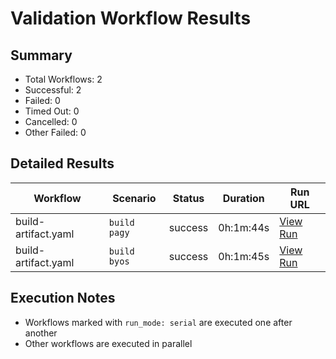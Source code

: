 # Validation Workflow Results

## Summary
- Total Workflows: 2
- Successful: 2
- Failed: 0
- Timed Out: 0
- Cancelled: 0
- Other Failed: 0

## Detailed Results

| Workflow | Scenario | Status | Duration | Run URL |
|----------|----------|---------|-----------|----------|
| build-artifact.yaml | `build pagy` | success | 0h:1m:44s | [View Run](https://github.com/azure-javaee/rhel-jboss-templates/actions/runs/16794499710) |
| build-artifact.yaml | `build byos` | success | 0h:1m:45s | [View Run](https://github.com/azure-javaee/rhel-jboss-templates/actions/runs/16794500931) |


## Execution Notes
- Workflows marked with `run_mode: serial` are executed one after another
- Other workflows are executed in parallel
